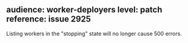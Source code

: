 audience: worker-deployers
level: patch
reference: issue 2925
---
Listing workers in the "stopping" state will no longer cause 500 errors.
